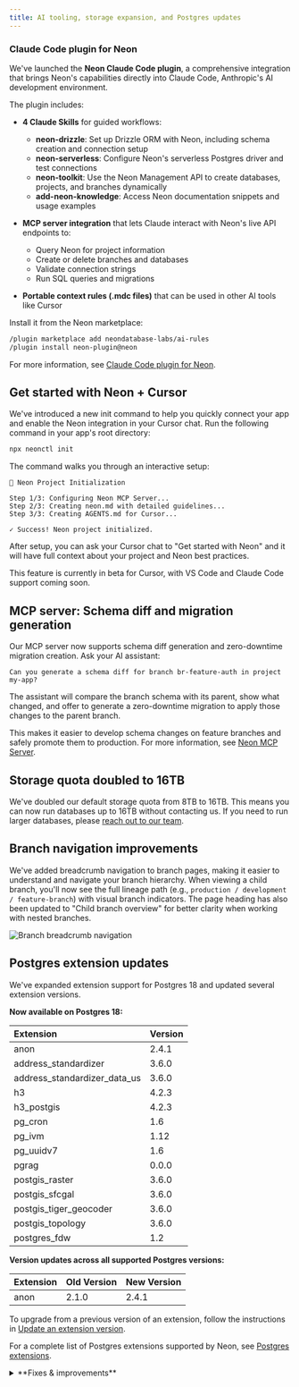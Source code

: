 ```yaml
---
title: AI tooling, storage expansion, and Postgres updates
---
```


### Claude Code plugin for Neon

We've launched the **Neon Claude Code plugin**, a comprehensive integration that brings Neon's capabilities directly into Claude Code, Anthropic's AI development environment.

The plugin includes:

- **4 Claude Skills** for guided workflows:
  - **neon-drizzle**: Set up Drizzle ORM with Neon, including schema creation and connection setup
  - **neon-serverless**: Configure Neon's serverless Postgres driver and test connections
  - **neon-toolkit**: Use the Neon Management API to create databases, projects, and branches dynamically
  - **add-neon-knowledge**: Access Neon documentation snippets and usage examples

- **MCP server integration** that lets Claude interact with Neon's live API endpoints to:
  - Query Neon for project information
  - Create or delete branches and databases
  - Validate connection strings
  - Run SQL queries and migrations

- **Portable context rules (.mdc files)** that can be used in other AI tools like Cursor

Install it from the Neon marketplace:

```bash
/plugin marketplace add neondatabase-labs/ai-rules
/plugin install neon-plugin@neon
```

For more information, see [Claude Code plugin for Neon](/docs/ai/ai-claude-code-plugin).

## Get started with Neon + Cursor

We've introduced a new init command to help you quickly connect your app and enable the Neon integration in your Cursor chat. Run the following command in your app's root directory:

```bash
npx neonctl init
```

The command walks you through an interactive setup:

```
🚀 Neon Project Initialization

Step 1/3: Configuring Neon MCP Server...
Step 2/3: Creating neon.md with detailed guidelines...
Step 3/3: Creating AGENTS.md for Cursor...

✓ Success! Neon project initialized.
```

After setup, you can ask your Cursor chat to "Get started with Neon" and it will have full context about your project and Neon best practices.

This feature is currently in beta for Cursor, with VS Code and Claude Code support coming soon.

## MCP server: Schema diff and migration generation

Our MCP server now supports schema diff generation and zero-downtime migration creation. Ask your AI assistant:

```
Can you generate a schema diff for branch br-feature-auth in project my-app?
```

The assistant will compare the branch schema with its parent, show what changed, and offer to generate a zero-downtime migration to apply those changes to the parent branch.

This makes it easier to develop schema changes on feature branches and safely promote them to production. For more information, see [Neon MCP Server](/docs/ai/neon-mcp-server).

## Storage quota doubled to 16TB

We've doubled our default storage quota from 8TB to 16TB. This means you can now run databases up to 16TB without contacting us. If you need to run larger databases, please [reach out to our team](https://neon.tech/contact-sales).

## Branch navigation improvements

We've added breadcrumb navigation to branch pages, making it easier to understand and navigate your branch hierarchy. When viewing a child branch, you'll now see the full lineage path (e.g., `production / development / feature-branch`) with visual branch indicators. The page heading has also been updated to "Child branch overview" for better clarity when working with nested branches.

![Branch breadcrumb navigation](/docs/changelog/branch-breadcrumbs-oct-2025.png)

## Postgres extension updates

We've expanded extension support for Postgres 18 and updated several extension versions.

**Now available on Postgres 18:**

| Extension                    | Version |
| :--------------------------- | :------ |
| anon                         | 2.4.1   |
| address_standardizer         | 3.6.0   |
| address_standardizer_data_us | 3.6.0   |
| h3                           | 4.2.3   |
| h3_postgis                   | 4.2.3   |
| pg_cron                      | 1.6     |
| pg_ivm                       | 1.12    |
| pg_uuidv7                    | 1.6     |
| pgrag                        | 0.0.0   |
| postgis_raster               | 3.6.0   |
| postgis_sfcgal               | 3.6.0   |
| postgis_tiger_geocoder       | 3.6.0   |
| postgis_topology             | 3.6.0   |
| postgres_fdw                 | 1.2     |

**Version updates across all supported Postgres versions:**

| Extension | Old Version | New Version |
| :-------- | :---------- | :---------- |
| anon      | 2.1.0       | 2.4.1       |

To upgrade from a previous version of an extension, follow the instructions in [Update an extension version](/docs/extensions/pg-extensions#update-an-extension-version).

For a complete list of Postgres extensions supported by Neon, see [Postgres extensions](/docs/extensions/pg-extensions).

<details>
<summary>**Fixes & improvements**</summary>

- **Child branch storage now capped at logical data size**

  We've introduced a storage billing cap for child branches. Previously, child branch storage cost was based on all data changes over time. Now, you're billed for the minimum of accumulated changes or your actual data size, ensuring you never pay more than the logical size of your data on the child branch. This change makes child branch storage costs more predictable and helps avoid charges from long-lived branches.

- **Neon Launchpad packages renamed**

  Neon Launchpad's packages were renamed: `neondb` → `get-db` (CLI) and `vite-plugin-postgres` → `vite-plugin-db` (Vite plugin). Use `npx get-db` to initiate Neon Launchpad.

</details>
